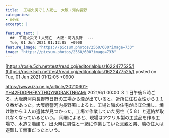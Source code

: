 ```yaml
---
title:  工場火災で１人死亡　大阪・河内長野  
categories:
- news
excerpt: |
  
feature_text: |
  ##  工場火災で１人死亡　大阪・河内長野  ...
  Tue, 01 Jun 2021 01:12:05  +0900
feature_image: "https://picsum.photos/2560/600?image=733"
image: "https://picsum.photos/2560/600?image=733"
---
```


[https://rosie.5ch.net/test/read.cgi/editorialplus/1622477525/](https://rosie.5ch.net/test/read.cgi/editorialplus/1622477525/)
posted on Tue, 01 Jun 2021 01:12:05  +0900

<!--more-->

https://www.iza.ne.jp/article/20210601-YH42EDGPHFKYTHQYNORAKTN6AM/ 2021/6/1 00:00 ３１日午後５時ごろ、大阪府河内長野市日野の工場から煙が出ていると、近所に住む女性から１１０番があった。大阪府警河内長野署によると、工場と隣の住宅がほぼ全焼し、焼け跡から１人の遺体が見つかった。工場で作業していた男性（５８）と連絡が取れなくなっているという。 同署によると、現場はアクリル製の工芸品を作る工場で、木造２階建て。出火時に男性と一緒に作業していた父親と弟、隣の住人は避難して無事だったという。
